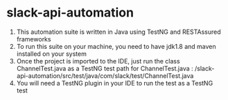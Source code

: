 # slack-api-automation

1. This automation suite is written in Java using TestNG and RESTAssured frameworks
2. To run this suite on your machine, you need to have jdk1.8 and maven installed on your system
3. Once the project is imported to the IDE, just run the class ChannelTest.java as a TestNG test
path for ChannelTest.java : /slack-api-automation/src/test/java/com/slack/test/ChannelTest.java
4. You will need a TestNG plugin in your IDE to run the test as a TestNG test

